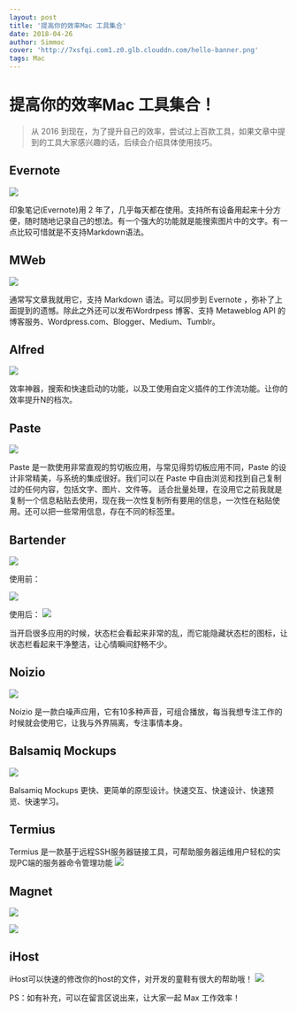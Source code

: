 ```yaml
---
layout: post
title: '提高你的效率Mac 工具集合'
date: 2018-04-26
author: Simmoc
cover: 'http://7xsfqi.com1.z0.glb.clouddn.com/hello-banner.png'
tags: Mac
---
```

# 提高你的效率Mac 工具集合！

> 从 2016 到现在，为了提升自己的效率，尝试过上百款工具，如果文章中提到的工具大家感兴趣的话，后续会介绍具体使用技巧。

## Evernote
![](http://cdn.simmoc.cn/15247090911739.jpg)


印象笔记(Evernote)用 2 年了，几乎每天都在使用。支持所有设备用起来十分方便，随时随地记录自己的想法。有一个强大的功能就是能搜索图片中的文字。有一点比较可惜就是不支持Markdown语法。
## MWeb
![](http://cdn.simmoc.cn/15247091076655.jpg)


通常写文章我就用它，支持 Markdown 语法。可以同步到 Evernote ，弥补了上面提到的遗憾。除此之外还可以发布Wordrpess 博客、支持 Metaweblog API 的博客服务、Wordpress.com、Blogger、Medium、Tumblr。
## Alfred
![](http://cdn.simmoc.cn/15247091520956.jpg)


效率神器，搜索和快速启动的功能，以及工使用自定义插件的工作流功能。让你的效率提升N的档次。
## Paste
![](http://cdn.simmoc.cn/15247091412590.jpg)


Paste 是一款使用非常直观的剪切板应用，与常见得剪切板应用不同，Paste 的设计非常精美，与系统的集成很好。我们可以在 Paste 中自由浏览和找到自己复制过的任何内容，包括文字、图片、文件等。
适合批量处理，在没用它之前我就是复制一个信息粘贴去使用，现在我一次性复制所有要用的信息，一次性在粘贴使用。还可以把一些常用信息，存在不同的标签里。

## Bartender

![](http://cdn.simmoc.cn/15247091682861.jpg)

使用前：

![](http://cdn.simmoc.cn/15247091816081.jpg)


使用后：
![](http://cdn.simmoc.cn/15247091977270.jpg)


当开启很多应用的时候，状态栏会看起来非常的乱，而它能隐藏状态栏的图标，让状态栏看起来干净整洁，让心情瞬间舒畅不少。

## Noizio

![](http://cdn.simmoc.cn/15247092113101.jpg)

Noizio 是一款白噪声应用，它有10多种声音，可组合播放，每当我想专注工作的时候就会使用它，让我与外界隔离，专注事情本身。
## Balsamiq Mockups
![](http://cdn.simmoc.cn/15247092250806.jpg)


Balsamiq Mockups 更快、更简单的原型设计。快速交互、快速设计、快速预览、快速学习。
## Termius
Termius 是一款基于远程SSH服务器链接工具，可帮助服务器运维用户轻松的实现PC端的服务器命令管理功能
![](http://cdn.simmoc.cn/15247092726143.jpg)
## Magnet
![](http://cdn.simmoc.cn/15247094344853.jpg)

![](http://cdn.simmoc.cn/15247093700585.jpg)

## iHost
iHost可以快速的修改你的host的文件，对开发的童鞋有很大的帮助哦！
![](http://cdn.simmoc.cn/15247095684220.jpg)


PS：如有补充，可以在留言区说出来，让大家一起 Max 工作效率！


